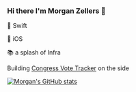 ### Hi there I'm Morgan Zellers 👋

🧡 Swift

📱 iOS

📚 a splash of Infra

Building [Congress Vote Tracker](https://apps.apple.com/us/app/do-your-civic-duty/id6445804489) on the side

[![Morgan's GitHub stats](https://github-readme-stats.vercel.app/api?username=morganzellers)](https://github.com/anuraghazra/github-readme-stats)


<!--
**morganzellers/morganzellers** is a ✨ _special_ ✨ repository because its `README.md` (this file) appears on your GitHub profile.

Here are some ideas to get you started:

- 🔭 I’m currently working on ...
- 🌱 I’m currently learning ...
- 👯 I’m looking to collaborate on ...
- 🤔 I’m looking for help with ...
- 💬 Ask me about ...
- 📫 How to reach me: ...
- 😄 Pronouns: ...
- ⚡ Fun fact: ...
-->
